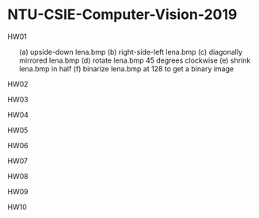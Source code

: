 # NTU-CSIE-Computer-Vision-2019
HW01
<ol>
    (a) upside-down lena.bmp  
    (b) right-side-left lena.bmp  
    (c) diagonally mirrored lena.bmp  
    (d) rotate lena.bmp 45 degrees clockwise  
    (e) shrink lena.bmp in half  
    (f) binarize lena.bmp at 128 to get a binary image  
</ol>
HW02

HW03

HW04

HW05

HW06

HW07

HW08

HW09

HW10


